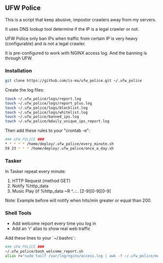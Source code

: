 <!-- GETTING STARTED -->
## UFW Police

This is a script that keep abusive, impostor crawlers away from my servers.

It uses DNS lookup tool determine if the IP is a legal crawler or not.

UFW Police only ban IPs when traffic from certain IP is very heavy (configurable) and is not a legal crawler. 

It is pre-configured to work with NGINX access log. And the banning is through UFW. 


### Installation

```sh
git clone https://github.com/is-ma/ufw_police.git ~/.ufw_police
```

Create the log files:

```sh
touch ~/.ufw_police/logs/report.log
touch ~/.ufw_police/logs/report_plus.log
touch ~/.ufw_police/logs/blacklist.log
touch ~/.ufw_police/logs/whitelist.log
touch ~/.ufw_police/banned_ips.log
touch ~/.ufw_police/bdaily_unique_ips_report.log
```
  
Then add these rules to your "crontab -e":

```sh
### UFW_POLICE ###
* * * * * /home/deploy/.ufw_police/every_minute.sh
59 23 * * * /home/deploy/.ufw_police/once_a_day.sh
```


### Tasker

In Tasker repeat every minute:

1) HTTP Request (method GET)
2) Notify %http_data
3) Music Play (if %http_data ~R ^..:.. [2-9][0-9][0-9]

Note: Example before will notify when hits/min greater or equal than 200.


### Shell Tools

- Add welcome report every time you log in 
- Add an 'r' alias to show real web traffic

Add these lines to your ´~/.bashrc´:

```sh
### UFW_POLICE ###
~/.ufw_police/bash_welcome_report.sh
alias r="sudo tailf /var/log/nginx/access.log | awk -f ~/.ufw_police/mods/realtraffic.awk"
```

